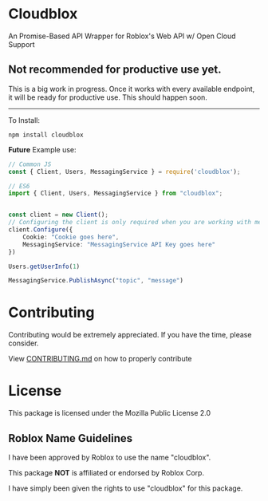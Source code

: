 # Cloudblox

An Promise-Based API Wrapper for Roblox's Web API w/ Open Cloud Support

## Not recommended for productive use yet.
This is a big work in progress. Once it works with every available endpoint, it will be ready for productive use. This should happen soon.

***

To Install:

```
npm install cloudblox
```


**Future** Example use:

```ts
// Common JS
const { Client, Users, MessagingService } = require('cloudblox');

// ES6
import { Client, Users, MessagingService } from "cloudblox";


const client = new Client();
// Configuring the client is only required when you are working with methods that need authentication
client.Configure({
	Cookie: "Cookie goes here",
	MessagingService: "MessagingService API Key goes here"
})

Users.getUserInfo(1)

MessagingService.PublishAsync("topic", "message")

```
# Contributing

Contributing would be extremely appreciated. If you have the time, please consider.

View [CONTRIBUTING.md](https://github.com/ValiantWind/cloudblox/blob/main/CONTRIBUTING.md) on how to properly contribute

# License

This package is licensed under the Mozilla Public License 2.0

## Roblox Name Guidelines

I have been approved by Roblox to use the name "cloudblox".

This package **NOT** is affiliated or endorsed by Roblox Corp.

I have simply been given the rights to use "cloudblox" for this package.
